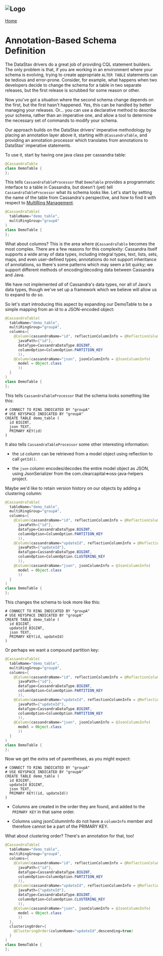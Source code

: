 ![Logo](https://www.clearcapital.com/wp-content/uploads/2015/02/Clear-Capital@2x.png)
--

[Home](README)

# Annotation-Based Schema Definition

The DataStax drivers do a great job of providing CQL statement
builders. The only problem is that, if you are working in an
environment where your schema is evolving, trying to create
appropriate ```ALTER TABLE``` statements can be tedious and
error-prone.  Consider, for example, what happens when two developers
decide to change the schema for a table in two separate releases,
but the first release is scrubbed for some reason or other.

Now you've got a situation where the second schema change depends on
the first, but the first hasn't happened. Yes, this can be handled by
better managing your releases. Or... you can use a declarative method
to describe your schema, rather than an imperative one, and allow a
tool to determine the necessary set of commands to modify your schema.

Our approach builds on the DataStax drivers' imperative methodology by
placing an annotation layer above it, starting with
```@CassandraTable```, and providing an annotation processor which
translates from annotations to DataStax' imperative statements.

To use it, start by having one java class per cassandra table:

```java
@CassandraTable
class DemoTable {
};
```

This tells ```CassandraTableProcessor``` that ```DemoTable```
provides a programmatic interface to a table in Cassandra, but doesn't (yet)
tell ```CassandraTableProcessor``` what its schema looks like. Let's start by setting the name of the
table from Cassandra's perspective, and how to find it with respect to
[MultiRing Management](multiring-management).

```java
@CassandraTable(
  tableName="demo_table", 
  multiRingGroup="groupA"
)
class DemoTable {
};
```

What about columns? This is the area where ```@CassandraTable```
becomes the most complex. There are a few reasons for this complexity:
Cassandra itself supports a wide array of data types, including
integral types, text, lists, sets, maps, and even user-defined types;
annotations do not support inheritance of annotations, so there's some
patterns which may seem a bit quirky; we support different methods of
encoding/decoding data between Cassandra and Java.

We have not implemented _all_ of Cassandra's data types, nor all of
Java's data types, though we've set up a framework which we believe
will allow us to expand to do so.

So let's start introducing this aspect by expanding our DemoTable to
be a simple mapping from an id to a JSON-encoded object:

```java
@CassandraTable(
  tableName="demo_table", 
  multiRingGroup="groupA",
  columns={
    @Column(cassandraName="id", reflectionColumnInfo = @ReflectionColumnInfo(
      javaPath={"id"},
      dataType=CassandraDataType.BIGINT,
      columnOption=ColumnOption.PARTITION_KEY
      )),
    @Column(cassandraName="json", jsonColumnInfo = @JsonColumnInfo(
      model = Object.class
      ))
  }
)
class DemoTable {
};
```

This tells ```CassandraTableProcessor``` that the schema looks
something like this:

```CQL
# CONNECT TO RING INDICATED BY "groupA"
# USE KEYSPACE INDICATED BY "groupA"
CREATE TABLE demo_table (
  id BIGINT,
  json TEXT,
  PRIMARY KEY(id)
)
```

It also tells ```CassandraTableProcessor``` some other interesting
information:

- the ```id``` column can be retrieved from a model object using
reflection to call ```getId()```.

- the ```json``` column encodes/decodes the entire model object as
JSON, using JsonSerializer from the com.clearcapital=>oss-java-helpers
project.

Maybe we'd like to retain version history on our objects by adding a
clustering column:

```java
@CassandraTable(
  tableName="demo_table", 
  multiRingGroup="groupA",
  columns={
    @Column(cassandraName="id", reflectionColumnInfo = @ReflectionColumnInfo(
      javaPath={"id"},
      dataType=CassandraDataType.BIGINT,
      columnOption=ColumnOption.PARTITION_KEY
      )),
    @Column(cassandraName="updateId", reflectionColumnInfo = @ReflectionColumnInfo(
      javaPath={"updateId"},
      dataType=CassandraDataType.BIGINT,
      columnOption=ColumnOption.CLUSTERING_KEY
      )),
    @Column(cassandraName="json", jsonColumnInfo = @JsonColumnInfo(
      model = Object.class
      ))
  }
)
class DemoTable {
};
```

This changes the schema to look more like this:

```CQL
# CONNECT TO RING INDICATED BY "groupA"
# USE KEYSPACE INDICATED BY "groupA"
CREATE TABLE demo_table (
  id BIGINT,
  updateId BIGINT,
  json TEXT,
  PRIMARY KEY(id, updateId)
)
```

Or perhaps we want a compound partition key:

```java
@CassandraTable(
  tableName="demo_table", 
  multiRingGroup="groupA",
  columns={
    @Column(cassandraName="id", reflectionColumnInfo = @ReflectionColumnInfo(
      javaPath={"id"},
      dataType=CassandraDataType.BIGINT,
      columnOption=ColumnOption.PARTITION_KEY
      )),
    @Column(cassandraName="updateId", reflectionColumnInfo = @ReflectionColumnInfo(
      javaPath={"updateId"},
      dataType=CassandraDataType.BIGINT,
      columnOption=ColumnOption.PARTITION_KEY
      )),
    @Column(cassandraName="json", jsonColumnInfo = @JsonColumnInfo(
      model = Object.class
      ))
  }
)
class DemoTable {
};
```

Now we get the extra set of parentheses, as you might expect:

```CQL
# CONNECT TO RING INDICATED BY "groupA"
# USE KEYSPACE INDICATED BY "groupA"
CREATE TABLE demo_table (
  id BIGINT,
  updateId BIGINT,
  json TEXT,
  PRIMARY KEY((id, updateId))
)
```

- Columns are created in the order they are found, and added to the
```PRIMARY KEY``` in that same order.

- Columns using jsonColumnInfo do not have a ```columnInfo``` member
  and therefore cannot be a part of the PRIMARY KEY.

What about clustering order? There's an annotation for that, too!

```java
@CassandraTable(
  tableName="demo_table", 
  multiRingGroup="groupA",
  columns={
    @Column(cassandraName="id", reflectionColumnInfo = @ReflectionColumnInfo(
      javaPath={"id"},
      dataType=CassandraDataType.BIGINT,
      columnOption=ColumnOption.PARTITION_KEY
      )),
    @Column(cassandraName="updateId", reflectionColumnInfo = @ReflectionColumnInfo(
      javaPath={"updateId"},
      dataType=CassandraDataType.BIGINT,
      columnOption=ColumnOption.CLUSTERING_KEY
      )),
    @Column(cassandraName="json", jsonColumnInfo = @JsonColumnInfo(
      model = Object.class
      ))
  },
  clusteringOrder={
    @ClusteringOrder(columnName="updateId",descending=true)
  }
)
class DemoTable {
};
```

